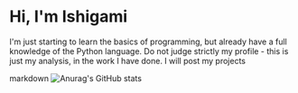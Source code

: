 # Hi, I'm Ishigami

I'm just starting to learn the basics of programming, but already have a full knowledge of the Python language. Do not judge strictly my profile - this is just my analysis, in the work I have done. I will post my projects



markdown
![Anurag's GitHub stats](https://github-readme-stats.vercel.app/api?username=anuraghazra&show_icons=true&theme=radical)
